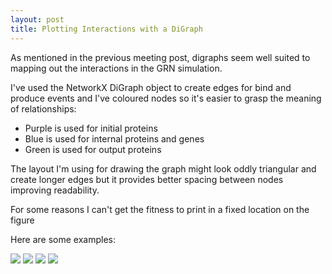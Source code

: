 ```yaml
---
layout: post
title: Plotting Interactions with a DiGraph
---
```


As mentioned in the previous meeting post, digraphs seem well suited to mapping out the interactions in the GRN simulation.

I've used the NetworkX DiGraph object to create edges for bind and produce events and I've coloured nodes so it's easier to grasp the meaning of relationships:

- Purple is used for initial proteins
- Blue is used for internal proteins and genes  
- Green is used for output proteins

The layout I'm using for drawing the graph might look oddly triangular and create longer edges but it provides better spacing between nodes improving readability.

For some reasons I can't get the fitness to print in a fixed location on the figure

Here are some examples:

<img src="{{ site.baseurl }}/images/fit_10.png"/>
<img src="{{ site.baseurl }}/images/Figure_5.png"/>
<img src="{{ site.baseurl }}/images/Figure_6.png"/>
<img src="{{ site.baseurl }}/images/fit_5.png"/>
